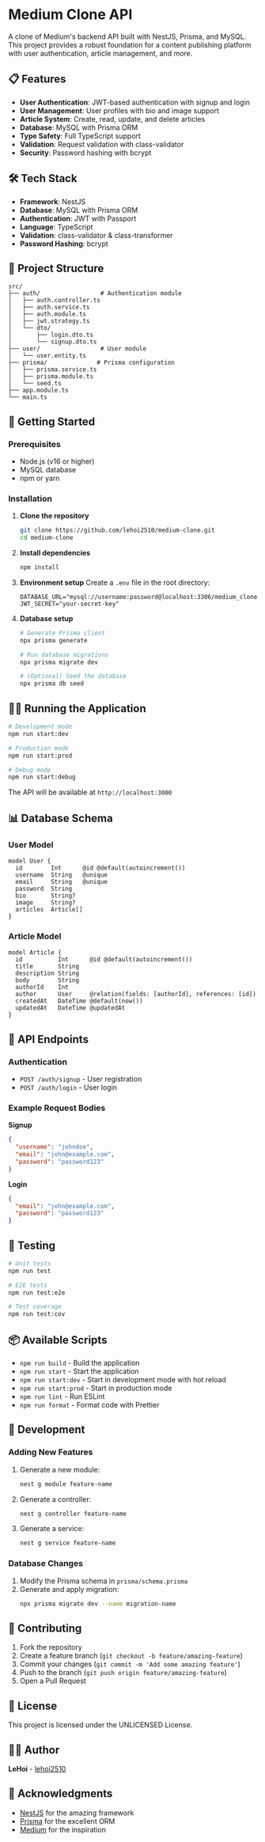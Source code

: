 # Medium Clone API

A clone of Medium's backend API built with NestJS, Prisma, and MySQL. This project provides a robust foundation for a content publishing platform with user authentication, article management, and more.

## 📋 Features

- **User Authentication**: JWT-based authentication with signup and login
- **User Management**: User profiles with bio and image support
- **Article System**: Create, read, update, and delete articles
- **Database**: MySQL with Prisma ORM
- **Type Safety**: Full TypeScript support
- **Validation**: Request validation with class-validator
- **Security**: Password hashing with bcrypt

## 🛠️ Tech Stack

- **Framework**: NestJS
- **Database**: MySQL with Prisma ORM
- **Authentication**: JWT with Passport
- **Language**: TypeScript
- **Validation**: class-validator & class-transformer
- **Password Hashing**: bcrypt

## 📁 Project Structure

```
src/
├── auth/                 # Authentication module
│   ├── auth.controller.ts
│   ├── auth.service.ts
│   ├── auth.module.ts
│   ├── jwt.strategy.ts
│   └── dto/
│       ├── login.dto.ts
│       └── signup.dto.ts
├── user/                 # User module
│   └── user.entity.ts
├── prisma/              # Prisma configuration
│   ├── prisma.service.ts
│   ├── prisma.module.ts
│   └── seed.ts
├── app.module.ts
└── main.ts
```

## 🚀 Getting Started

### Prerequisites

- Node.js (v16 or higher)
- MySQL database
- npm or yarn

### Installation

1. **Clone the repository**
   ```bash
   git clone https://github.com/lehoi2510/medium-clone.git
   cd medium-clone
   ```

2. **Install dependencies**
   ```bash
   npm install
   ```

3. **Environment setup**
   Create a `.env` file in the root directory:
   ```env
   DATABASE_URL="mysql://username:password@localhost:3306/medium_clone"
   JWT_SECRET="your-secret-key"
   ```

4. **Database setup**
   ```bash
   # Generate Prisma client
   npx prisma generate
   
   # Run database migrations
   npx prisma migrate dev
   
   # (Optional) Seed the database
   npx prisma db seed
   ```

## 🏃‍♂️ Running the Application

```bash
# Development mode
npm run start:dev

# Production mode
npm run start:prod

# Debug mode
npm run start:debug
```

The API will be available at `http://localhost:3000`

## 📊 Database Schema

### User Model
```prisma
model User {
  id        Int      @id @default(autoincrement())
  username  String   @unique
  email     String   @unique
  password  String
  bio       String?
  image     String?
  articles  Article[]
}
```

### Article Model
```prisma
model Article {
  id          Int      @id @default(autoincrement())
  title       String
  description String
  body        String
  authorId    Int
  author      User     @relation(fields: [authorId], references: [id])
  createdAt   DateTime @default(now())
  updatedAt   DateTime @updatedAt
}
```

## 📝 API Endpoints

### Authentication
- `POST /auth/signup` - User registration
- `POST /auth/login` - User login

### Example Request Bodies

**Signup**
```json
{
  "username": "johndoe",
  "email": "john@example.com",
  "password": "password123"
}
```

**Login**
```json
{
  "email": "john@example.com",
  "password": "password123"
}
```

## 🧪 Testing

```bash
# Unit tests
npm run test

# E2E tests
npm run test:e2e

# Test coverage
npm run test:cov
```

## 📦 Available Scripts

- `npm run build` - Build the application
- `npm run start` - Start the application
- `npm run start:dev` - Start in development mode with hot reload
- `npm run start:prod` - Start in production mode
- `npm run lint` - Run ESLint
- `npm run format` - Format code with Prettier

## 🔧 Development

### Adding New Features

1. Generate a new module:
   ```bash
   nest g module feature-name
   ```

2. Generate a controller:
   ```bash
   nest g controller feature-name
   ```

3. Generate a service:
   ```bash
   nest g service feature-name
   ```

### Database Changes

1. Modify the Prisma schema in `prisma/schema.prisma`
2. Generate and apply migration:
   ```bash
   npx prisma migrate dev --name migration-name
   ```

## 🤝 Contributing

1. Fork the repository
2. Create a feature branch (`git checkout -b feature/amazing-feature`)
3. Commit your changes (`git commit -m 'Add some amazing feature'`)
4. Push to the branch (`git push origin feature/amazing-feature`)
5. Open a Pull Request

## 📄 License

This project is licensed under the UNLICENSED License.

## 👨‍💻 Author

**LeHoi** - [lehoi2510](https://github.com/lehoi2510)

## 🙏 Acknowledgments

- [NestJS](https://nestjs.com/) for the amazing framework
- [Prisma](https://prisma.io/) for the excellent ORM
- [Medium](https://medium.com/) for the inspiration
